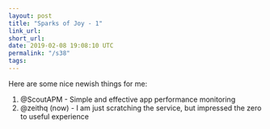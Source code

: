 ```yaml
---
layout: post
title: "Sparks of Joy - 1"
link_url:
short_url:
date: 2019-02-08 19:08:10 UTC
permalink: "/s38"
tags:
---
```





Here are some nice newish things for me: 

1. @ScoutAPM  - Simple and effective app performance monitoring 
2. @zeithq (now) - I am just scratching the service, but impressed the zero to useful experience